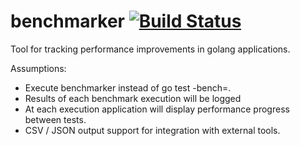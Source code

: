 benchmarker [![Build Status](https://drone.io/github.com/maciejmrowiec/benchmarker/status.png)](https://drone.io/github.com/maciejmrowiec/benchmarker/latest)
===========

Tool for tracking performance improvements in golang applications.

Assumptions:
- Execute benchmarker instead of go test -bench=.
- Results of each benchmark execution will be logged
- At each execution application will display performance progress between tests.
- CSV / JSON output support for integration with external tools.

